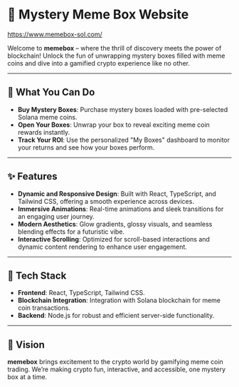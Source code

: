 # 🎁 Mystery Meme Box Website  
https://www.memebox-sol.com/

Welcome to **memebox** – where the thrill of discovery meets the power of blockchain! Unlock the fun of unwrapping mystery boxes filled with meme coins and dive into a gamified crypto experience like no other.  


---

## 🌟 What You Can Do  
- **Buy Mystery Boxes**: Purchase mystery boxes loaded with pre-selected Solana meme coins.  
- **Open Your Boxes**: Unwrap your box to reveal exciting meme coin rewards instantly.  
- **Track Your ROI**: Use the personalized "My Boxes" dashboard to monitor your returns and see how your boxes perform.  

---

## ✨ Features  
- **Dynamic and Responsive Design**: Built with React, TypeScript, and Tailwind CSS, offering a smooth experience across devices.  
- **Immersive Animations**: Real-time animations and sleek transitions for an engaging user journey.  
- **Modern Aesthetics**: Glow gradients, glossy visuals, and seamless blending effects for a futuristic vibe.  
- **Interactive Scrolling**: Optimized for scroll-based interactions and dynamic content rendering to enhance user engagement.  

---

## 🚀 Tech Stack  
- **Frontend**: React, TypeScript, Tailwind CSS.  
- **Blockchain Integration**: Integration with Solana blockchain for meme coin transactions.  
- **Backend**: Node.js for robust and efficient server-side functionality.  

---

## 🌌 Vision  
**memebox** brings excitement to the crypto world by gamifying meme coin trading. We’re making crypto fun, interactive, and accessible, one mystery box at a time.  

 
